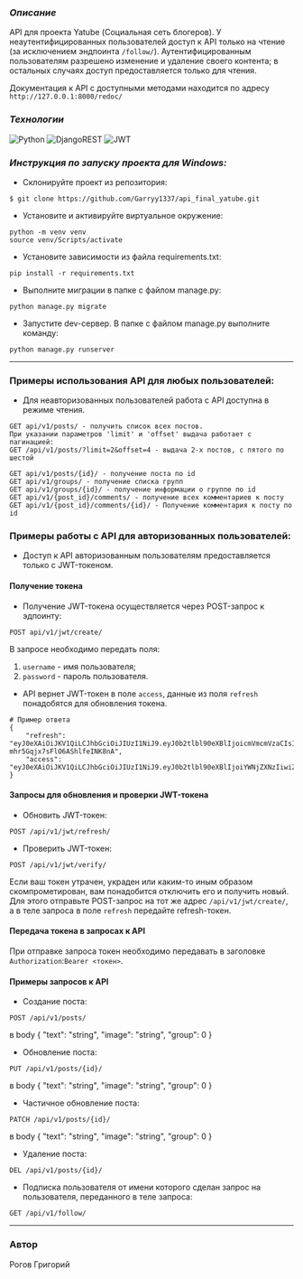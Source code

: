 ### _Описание_

API для проекта Yatube (Социальная сеть блогеров).
У неаутентифицированных пользователей доступ к API только на чтение (за исключением эндпоинта ```/follow/```).
Аутентифицированным пользователям разрешено изменение и удаление своего контента; в остальных случаях доступ предоставляется только для чтения.

Документация к API с доступными методами находится по адресу ```http://127.0.0.1:8000/redoc/```

### _Технологии_

![Python](https://img.shields.io/badge/python-3670A0?style=for-the-badge&logo=python&logoColor=ffdd54)
![DjangoREST](https://img.shields.io/badge/DJANGO-REST-ff1709?style=for-the-badge&logo=django&logoColor=white&color=ff1709&labelColor=gray)
![JWT](https://img.shields.io/badge/JWT-black?style=for-the-badge&logo=JSON%20web%20tokens)

### _Инструкция по запуску проекта для Windows:_

- Склонируйте проект из репозитория:

```
$ git clone https://github.com/Garryy1337/api_final_yatube.git
```

- Установите и активируйте виртуальное окружение:

```
python -m venv venv 
source venv/Scripts/activate
``` 

- Установите зависимости из файла requirements.txt:

```
pip install -r requirements.txt
``` 

- Выполните миграции в папке с файлом manage.py:

```
python manage.py migrate
```

- Запустите dev-сервер. В папке с файлом manage.py выполните команду:

```
python manage.py runserver
```

***

### Примеры использования API для любых пользователей:

- Для неавторизованных пользователей работа с API доступна в режиме чтения.

```
GET api/v1/posts/ - получить список всех постов.
При указании параметров 'limit' и 'offset' выдача работает с пагинацией:
GET /api/v1/posts/?limit=2&offset=4 - выдача 2-х постов, с пятого по шестой
```

```
GET api/v1/posts/{id}/ - получение поста по id
GET api/v1/groups/ - получение списка групп
GET api/v1/groups/{id}/ - получение информации о группе по id
GET api/v1/{post_id}/comments/ - получение всех комментариев к посту
GET api/v1/{post_id}/comments/{id}/ - Получение комментария к посту по id
```

### Примеры работы с API для авторизованных пользователей:

- Доступ к API авторизованным пользователям предоставляется только с JWT-токеном.

#### Получение токена

- Получение JWT-токена осуществляется через POST-запрос к эдпоинту:

```
POST api/v1/jwt/create/
```

В запросе необходимо передать поля:

1. ```username``` - имя пользователя;
2. ```password``` - пароль пользователя.

- API вернет JWT-токен в поле ```access```, данные из поля ```refresh``` понадобятся для обновления токена.

```
# Пример ответа
{
    "refresh": "eyJ0eXAiOiJKV1QiLCJhbGciOiJIUzI1NiJ9.eyJ0b2tlbl90eXBlIjoicmVmcmVzaCIsImV4cCI6MTYyMDk0MTQ3NywianRpIjoiODUzYzE5MTg5NzMwNDQwNTk1ZjI3ZTBmOTAzZDcxZDEiLCJ1c2VyX2lkIjoxfQ.0vJBPIUZG4MjeU_Q-mhr5Gqjx7sFlO6AShlfeINK8nA",
    "access": "eyJ0eXAiOiJKV1QiLCJhbGciOiJIUzI1NiJ9.eyJ0b2tlbl90eXBlIjoiYWNjZXNzIiwiZXhwIjoxNjIwODU1Mzc3LCJqdGkiOiJkY2EwNmRiYTEzNWQ0ZjNiODdiZmQ3YzU2Y2ZjNGE0YiIsInVzZXJfaWQiOjF9.eZfkpeNVfKLzBY7U0h5gMdTwUnGP3LjRn5g8EIvWlVg"
} 
```

#### Запросы для обновления и проверки JWT-токена

- Обновить JWT-токен:

```POST /api/v1/jwt/refresh/```

- Проверить JWT-токен:

```POST /api/v1/jwt/verify/```

Если ваш токен утрачен, украден или каким-то иным образом скомпрометирован, вам понадобится отключить его и получить новый. Для этого отправьте POST-запрос на тот же адрес ```/api/v1/jwt/create/```, а в теле запроса в поле ```refresh``` передайте refresh-токен.

#### Передача токена в запросах к API

При отправке запроса токен необходимо передавать в заголовке ```Authorization```:```Bearer <токен>```.

#### Примеры запросов к API

- Создание поста:

```
POST /api/v1/posts/
```

в body
{
"text": "string",
"image": "string",
"group": 0
}

- Обновление поста:

```
PUT /api/v1/posts/{id}/
```

в body
{
"text": "string",
"image": "string",
"group": 0
}

- Частичное обновление поста:

```
PATCH /api/v1/posts/{id}/
```

в body
{
"text": "string",
"image": "string",
"group": 0
}

- Удаление поста:

```
DEL /api/v1/posts/{id}/
```

- Подписка пользователя от имени которого сделан запрос на пользователя, переданного в теле запроса:

```
GET /api/v1/follow/
```

***

### Автор

Рогов Григорий 
